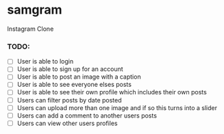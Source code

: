 # samgram
Instagram Clone

### TODO:

- [ ] User is able to login
- [ ] User is able to sign up for an account
- [ ] User is able to post an image with a caption
- [ ] User is able to see everyone elses posts
- [ ] User is able to see their own profile which includes their own posts
- [ ] Users can filter posts by date posted
- [ ] Users can upload more than one image and if so this turns into a slider
- [ ] Users can add a comment to another users posts
- [ ] Users can view other users profiles
